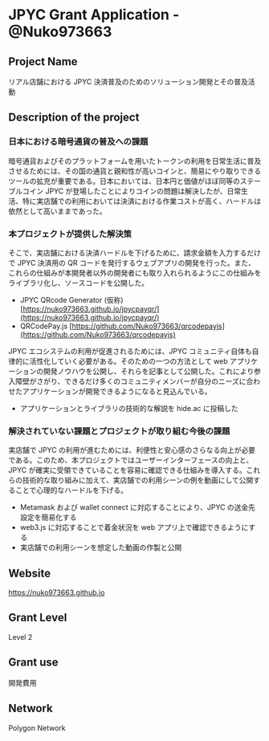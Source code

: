 # JPYC Grant Application - @Nuko973663

## Project Name

リアル店舗における JPYC 決済普及のためのソリューション開発とその普及活動

## Description of the project

### 日本における暗号通貨の普及への課題

暗号通貨およびそのプラットフォームを用いたトークンの利用を日常生活に普及させるためには、その国の通貨と親和性が高いコインと、簡易にやり取りできるツールの拡充が重要である。日本においては、日本円と価値がほぼ同等のステーブルコイン JPYC が登場したことによりコインの問題は解決したが、日常生活、特に実店舗での利用においては決済における作業コストが高く、ハードルは依然として高いままであった。

### 本プロジェクトが提供した解決策

そこで、実店舗における決済ハードルを下げるために、請求金額を入力するだけで JPYC 決済用の QR コードを発行するウェブアプリの開発を行った。また、これらの仕組みが本開発者以外の開発者にも取り入れられるようにこの仕組みをライブラリ化し、ソースコードを公開した。

- JPYC QRcode Generator (仮称) [https://nuko973663.github.io/jpycpayqr/](https://nuko973663.github.io/jpycpayqr/)
- QRCodePay.js [https://github.com/Nuko973663/qrcodepayjs](https://github.com/Nuko973663/qrcodepayjs)

JPYC エコシステムの利用が促進されるためには、JPYC コミュニティ自体も自律的に活性化していく必要がある。そのための一つの方法として web アプリケーションの開発ノウハウを公開し、それらを記事として公開した。これにより参入障壁がさがり、できるだけ多くのコミュニティメンバーが自分のニーズに合わせたアプリケーションが開発できるようになると見込んでいる。

- アプリケーションとライブラリの技術的な解説を hide.ac に投稿した

### 解決されていない課題とプロジェクトが取り組む今後の課題

実店舗で JPYC の利用が進むためには、利便性と安心感のさらなる向上が必要である。このため、本プロジェクトではユーザーインターフェースの向上と、JPYC が確実に受領できていることを容易に確認できる仕組みを導入する。これらの技術的な取り組みに加えて、実店舗での利用シーンの例を動画にして公開することで心理的なハードルを下げる。

- Metamask および wallet connect に対応することにより、JPYC の送金先設定を簡易化する
- web3.js に対応することで着金状況を web アプリ上で確認できるようにする
- 実店舗での利用シーンを想定した動画の作製と公開

## Website

https://nuko973663.github.io

## Grant Level

Level 2

## Grant use

開発費用

## Network

Polygon Network

